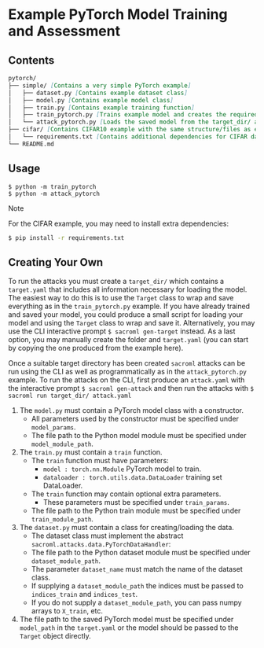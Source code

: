 # Example PyTorch Model Training and Assessment

## Contents

```md
pytorch/
├── simple/ [Contains a very simple PyTorch example]
│   ├── dataset.py [Contains example dataset class]
│   ├── model.py [Contains example model class]
│   ├── train.py [Contains example training function]
│   ├── train_pytorch.py [Trains example model and creates the required target_dir/]
│   └── attack_pytorch.py [Loads the saved model from the target_dir/ and runs attacks]
├── cifar/ [Contains CIFAR10 example with the same structure/files as example above]
│   └── requirements.txt [Contains additional dependencies for CIFAR dataset]
└── README.md
```

## Usage

```
$ python -m train_pytorch
$ python -m attack_pytorch
```

> [!NOTE]
> For the CIFAR example, you may need to install extra dependencies:
>
> ```bash
> $ pip install -r requirements.txt
> ```

## Creating Your Own

To run the attacks you must create a `target_dir/` which contains a `target.yaml` that includes all information necessary for loading the model. The easiest way to do this is to use the `Target` class to wrap and save everything as in the `train_pytorch.py` example. If you have already trained and saved your model, you could produce a small script for loading your model and using the `Target` class to wrap and save it. Alternatively, you may use the CLI interactive prompt `$ sacroml gen-target` instead. As a last option, you may manually create the folder and `target.yaml` (you can start by copying the one produced from the example here).

Once a suitable target directory has been created `sacroml` attacks can be run using the CLI as well as programmatically as in the `attack_pytorch.py` example. To run the attacks on the CLI, first produce an `attack.yaml` with the interactive prompt `$ sacroml gen-attack` and then run the attacks with `$ sacroml run target_dir/ attack.yaml`

1. The `model.py` must contain a PyTorch model class with a constructor.
    * All parameters used by the constructor must be specified under `model_params`.
    * The file path to the Python model module must be specified under `model_module_path`.
2. The `train.py` must contain a `train` function.
    * The `train` function must have parameters:
        - `model : torch.nn.Module` PyTorch model to train.
        - `dataloader : torch.utils.data.DataLoader` training set DataLoader.
    * The `train` function may contain optional extra parameters.
        - These parameters must be specified under `train_params`.
    * The file path to the Python train module must be specified under `train_module_path`.
3. The `dataset.py` must contain a class for creating/loading the data.
    * The dataset class must implement the abstract `sacroml.attacks.data.PyTorchDataHandler`:
    * The file path to the Python dataset module must be specified under `dataset_module_path`.
    * The parameter `dataset_name` must match the name of the dataset class.
    * If supplying a `dataset_module_path` the indices must be passed to `indices_train` and `indices_test`.
    * If you do not supply a `dataset_module_path`, you can pass numpy arrays to `X_train`, etc.
4. The file path to the saved PyTorch model must be specified under `model_path` in the `target.yaml` or the model should be passed to the `Target` object directly.
